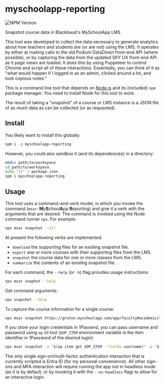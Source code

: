# myschoolapp-reporting

![NPM Version](https://img.shields.io/npm/v/myschoolapp-reporting)

Snapshot course data in Blackbaud's MySchoolApp LMS

This tool was developed to collect the data necessary to generate analytics about how teachers and students are (or are not) using the LMS. It operates by either a) making calls to the old Podium DataDirect front-end API (where possible), or by capturing the data from the updated SKY UX front-end API as it page views are loaded. It does this by using Puppeteer to control Chrome and script all of these interactions. Essentially, you can think of it as "what would happen if I logged in as an admin, clicked around a lot, and took copious notes."

This is a command line tool that depends on [Node.js](https://nodejs.org/) and its (included) `npm` package manager. You need to install Node for this tool to work.

The result of taking a "snapshot" of a course or LMS instance is a JSON file of as much data as can be collected (or as requested).

## Install

You likely want to install this globally:

```sh
npm i -g myschoolapp-reporting
```

However, you could also sandbox it (and its dependencies) in a directory:

```sh
mkdir path/to/workspace
cd path/to/workspace
echo "{}" > package.json
npm i myschoolapp-reporting
```

## Usage

This tool uses a command-and-verb model, in which you invoke the command (`msar`: **M**y**S**chool**A**pp **R**eporting) and give it a verb with the arguments that are desired. The command is invoked using the Node command runner `npx`. For example:

```sh
npx msar snapshot --all
```

At present the following verbs are implemented:

- `download` the supporting files for an existing snapshot file.
- `export` one or more courses with their supporting files from the LMS.
- `snapshot` the course data for one or more classes from the LMS.
- `summarize` the contents of an existing snapshot file.

For each command, the `--help` (or `-h`) flag provides usage instructions:

```sh
npx msar snaphot --help
```

Get command arguments:

```sh
npx snapshot --help
```

To capture the course information for a single course:

```sh
npx msar snapshot https://groton.myschoolapp.com/app/faculty#academicclass/97551579/0/bulletinboard
```

If you store your login credentials in 1Passwrd, you can pass username and password using `op` cli tool (`$OP_ITEM` environment variable is the item identifier in 1Password of the desired login):

```sh
npx msar snapshot -u "$(op item get $OP_ITEM --fields username)" -p "$(op item get $OP_ITEM --fields password --reveal)" --sso "entra-id" https://groton.myschoolapp.com/app/faculty#academicclass/97551579/0/bulletinboard
```

The only single sign-on/multi-factor authentication interaction that is currently scripted is Entra ID (for my personal convenience). All other sign-ons and MFA interaction will require running the app _not_ in headless mode (as it is by default, or by invoking it with the `--no-headless` flag) to allow for an interactive login.
